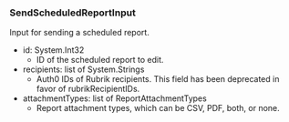 ### SendScheduledReportInput
Input for sending a scheduled report.

- id: System.Int32
  - ID of the scheduled report to edit.
- recipients: list of System.Strings
  - Auth0 IDs of Rubrik recipients. This field has been deprecated in favor of rubrikRecipientIDs.
- attachmentTypes: list of ReportAttachmentTypes
  - Report attachment types, which can be CSV, PDF, both, or none.
